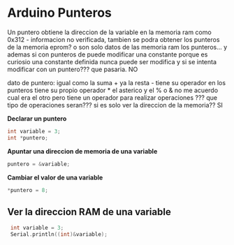 # Arduino Punteros


Un puntero obtiene la direccion de la variable en la memoria ram como 0x312 - informacion no verificada, tambien  se podra obtener los punteros de la memoria eprom? o son solo datos de las memoria ram los punteros... y ademas si con punteros de puede modificar una constante porque es curiosio una constante definida nunca puede ser modifica y si se intenta modificar con un puntero??? que pasaria.
NO


dato de puntero: igual como la suma + ya la resta - tiene su operador en los punteros tiene su propio operador * el asterico y el % o & no me acuerdo cual era el otro pero tiene un operador para realizar operaciones ??? que tipo de operaciones seran??? si es solo ver la direccion de la memoria??
SI

**Declarar un puntero** 
```c++
int variable = 3;
int *puntero;
```

**Apuntar una direccion de memoria de una variable**
```c++
puntero = &variable;
```

**Cambiar el valor de una variable**
```c++
*puntero = 8;
``` 

## Ver la direccion RAM de una variable
```c++
 int variable = 3;
 Serial.println((int)&variable);
```
